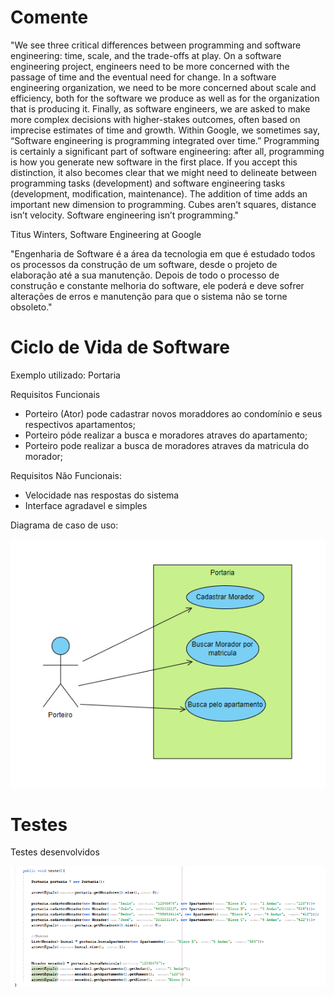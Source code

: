 # Comente
"We see three critical differences between programming and software engineering: time, scale, and the trade-offs at play. 
On a software engineering project, engineers need to be more concerned with the passage of time and the eventual need for change. 
In a software engineering organization, we need to be more concerned about scale and efficiency, both for the software we produce 
as well as for the organization that is producing it. Finally, as software engineers, we are asked to make more complex decisions with higher-stakes outcomes, 
often based on imprecise estimates of time and growth. Within Google, we sometimes say, “Software engineering is programming integrated over time.” 
Programming is certainly a significant part of software engineering: after all, programming is how you generate new software in the first place. 
If you accept this distinction, it also becomes clear that we might need to delineate between programming tasks (development) and software engineering tasks (development, modification, maintenance). 
The addition of time adds an important new dimension to programming. Cubes aren’t squares, distance isn’t velocity. Software engineering isn’t programming."

Titus Winters, Software Engineering at Google


"Engenharia de Software é a área da tecnologia em que é estudado todos os processos da construção de um software, desde o projeto de elaboração até a sua manutenção. 
Depois de todo o processo de construção e constante melhoria do software, ele poderá e deve sofrer alterações de erros e manutenção para que o sistema não se torne obsoleto."


# Ciclo de Vida de Software

Exemplo utilizado: Portaria

Requisitos Funcionais
- Porteiro (Ator) pode cadastrar novos moraddores ao condomínio e seus respectivos apartamentos;
- Porteiro póde realizar a busca e moradores atraves do apartamento;
- Porteiro pode realizar a busca de moradores atraves da matricula do morador;

Requisitos Não Funcionais:
- Velocidade nas respostas do sistema
- Interface agradavel e simples

Diagrama de caso de uso:

![Screenshot](portaria.png)<br>

# Testes
Testes desenvolvidos

![Screenshot](testes.png)<br>
